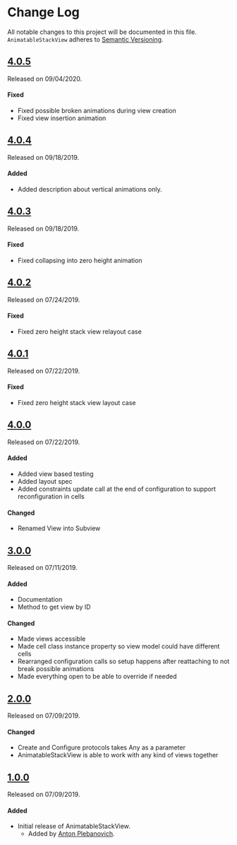 # Change Log
All notable changes to this project will be documented in this file.
`AnimatableStackView` adheres to [Semantic Versioning](http://semver.org/).

## [4.0.5](https://github.com/APUtils/AnimatableStackView/releases/tag/4.0.5)
Released on 09/04/2020.

#### Fixed
- Fixed possible broken animations during view creation
- Fixed view insertion animation


## [4.0.4](https://github.com/APUtils/AnimatableStackView/releases/tag/4.0.4)
Released on 09/18/2019.

#### Added
- Added description about vertical animations only.


## [4.0.3](https://github.com/APUtils/AnimatableStackView/releases/tag/4.0.3)
Released on 09/18/2019.

#### Fixed
- Fixed collapsing into zero height animation


## [4.0.2](https://github.com/APUtils/AnimatableStackView/releases/tag/4.0.2)
Released on 07/24/2019.

#### Fixed
- Fixed zero height stack view relayout case


## [4.0.1](https://github.com/APUtils/AnimatableStackView/releases/tag/4.0.1)
Released on 07/22/2019.

#### Fixed
- Fixed zero height stack view layout case


## [4.0.0](https://github.com/APUtils/AnimatableStackView/releases/tag/4.0.0)
Released on 07/22/2019.

#### Added
- Added view based testing
- Added layout spec
- Added constraints update call at the end of configuration to support reconfiguration in cells

#### Changed
- Renamed View into Subview


## [3.0.0](https://github.com/APUtils/AnimatableStackView/releases/tag/3.0.0)
Released on 07/11/2019.

#### Added
- Documentation
- Method to get view by ID

#### Changed
- Made views accessible
- Made cell class instance property so view model could have different cells
- Rearranged configuration calls so setup happens after reattaching to not break possible animations
- Made everything open to be able to override if needed


## [2.0.0](https://github.com/APUtils/AnimatableStackView/releases/tag/2.0.0)
Released on 07/09/2019.

#### Changed
- Create and Configure protocols takes Any as a parameter
- AnimatableStackView is able to work with any kind of views together


## [1.0.0](https://github.com/APUtils/AnimatableStackView/releases/tag/1.0.0)
Released on 07/09/2019.

#### Added
- Initial release of AnimatableStackView.
  - Added by [Anton Plebanovich](https://github.com/anton-plebanovich).
